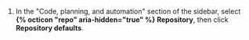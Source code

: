 1. In the "Code, planning, and automation" section of the sidebar, select **{% octicon "repo" aria-hidden="true" %} Repository**, then click **Repository defaults**.
